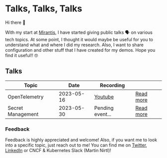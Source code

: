 # Talks, Talks, Talks

Hi there 👋

With my start at [Mirantis](https://www.mirantis.com/), I have started giving public talks 🗣️ on various tech topics. At some point, I thought it would maybe be useful for you to understand what and where  I did my research. Also, I want to share configuration and other stuff that I have created for my demos. Hope you find it useful!! 🤓

## Talks

| Topic | Date | Recording | |
| ----------- | ----------- | ----------- | ----------- |
| OpenTelemetry | 2023-05-16 | [Youtube](https://www.youtube.com/watch?v=50XZxtrvjU8&t=1672s) | [Read more](mirantis/labs/20230516_open-telemetry/) |
| Secret Management | 2023-05-30 | Pending event... | [Read more](mirantis/labs/20230530_secret-management/) |

### Feedback

Feedback is highly appreciated and welcome! Also, if you want me to look into a specific topic, just reach out to me!
You can find me on [Twitter](https://twitter.com/martinnirtl), [LinkedIn](https://www.linkedin.com/in/martinnirtl/) or CNCF & Kubernetes Slack (Martin Nirtl)!